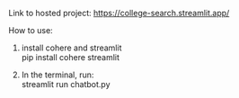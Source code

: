 Link to hosted project: https://college-search.streamlit.app/

How to use:
1. install cohere and streamlit  
pip install cohere streamlit

2. In the terminal, run:  
streamlit run chatbot.py
